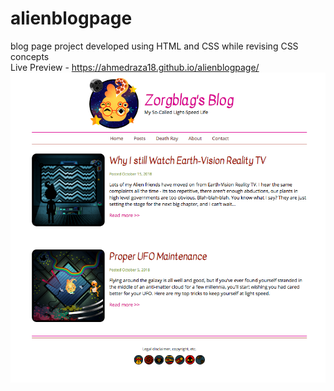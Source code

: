 # alienblogpage
blog page project developed using HTML and CSS while revising CSS concepts <br />
Live Preview - https://ahmedraza18.github.io/alienblogpage/ <br />
![blog](blog.png)
